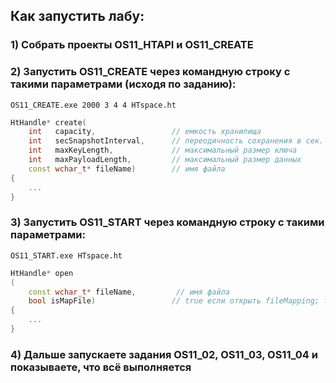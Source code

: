 ## Как запустить лабу:
### 1) Собрать проекты OS11_HTAPI и OS11_CREATE
### 2) Запустить OS11_CREATE через командную строку с такими параметрами (исходя по заданию):
```
OS11_CREATE.exe 2000 3 4 4 HTspace.ht
```

```C++
HtHandle* create(
	int	  capacity,					// емкость хранилища
	int   secSnapshotInterval,		// переодичность сохранения в сек.
	int   maxKeyLength,             // максимальный размер ключа
	int   maxPayloadLength,			// максимальный размер данных
	const wchar_t* fileName)		// имя файла 
{
	...
}
```

### 3) Запустить OS11_START через командную строку с такими параметрами:
```
OS11_START.exe HTspace.ht
```

```C++
HtHandle* open
(
	const wchar_t* fileName,         // имя файла
	bool isMapFile)					// true если открыть fileMapping; false если открыть файл; по умолчанию false
{
	...
}
```

### 4) Дальше запускаете задания OS11_02, OS11_03, OS11_04 и показываете, что всё выполняется